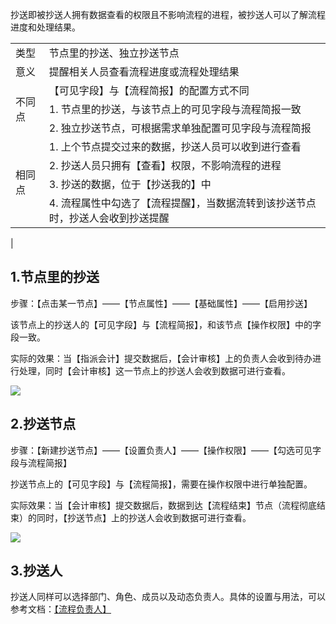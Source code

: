 抄送即被抄送人拥有数据查看的权限且不影响流程的进程，被抄送人可以了解流程进度和处理结果。

<table>
	<tbody>
		<tr>
			<td>类型</td>
			<td>节点里的抄送、独立抄送节点</td>
		</tr>
		<tr>
			<td>意义</td>
			<td>提醒相关人员查看流程进度或流程处理结果</td>
		</tr>
		<tr>
			<td rowspan="3">不同点</td>
			<td>【可见字段】与【流程简报】的配置方式不同</td>
		</tr>
		<tr>
			<td>1. 节点里的抄送，与该节点上的可见字段与流程简报一致</td>
		</tr>
		<tr>
			<td>2. 独立抄送节点，可根据需求单独配置可见字段与流程简报</td>
		</tr>
		<tr>
			<td rowspan="4">相同点</td>
			<td>1. 上个节点提交过来的数据，抄送人员可以收到进行查看</td>
		</tr>
		<tr>
			<td>2. 抄送人员只拥有【查看】权限，不影响流程的进程</td>
		</tr>
		<tr>
			<td>3. 抄送的数据，位于【抄送我的】中</td>
		</tr>
		<tr>
			<td>4. 流程属性中勾选了【流程提醒】，当数据流转到该抄送节点时，抄送人会收到抄送提醒</td>
		</tr>
	</tbody>
</table>
|

## 1.节点里的抄送
步骤：【点击某一节点】——【节点属性】——【基础属性】——【启用抄送】

该节点上的抄送人的【可见字段】与【流程简报】，和该节点【操作权限】中的字段一致。

实际的效果：当【指派会计】提交数据后，【会计审核】上的负责人会收到待办进行处理，同时【会计审核】这一节点上的抄送人会收到数据可进行查看。

![](../img/7-1-8i1.gif)

## 2.抄送节点
步骤：【新建抄送节点】——【设置负责人】——【操作权限】——【勾选可见字段与流程简报】

抄送节点上的【可见字段】与【流程简报】，需要在操作权限中进行单独配置。

实际效果：当【会计审核】提交数据后，数据到达【流程结束】节点（流程彻底结束）的同时，【抄送节点】上的抄送人会收到数据可进行查看。

![](../img/7-1-8i2.gif)

## 3.抄送人
抄送人同样可以选择部门、角色、成员以及动态负责人。具体的设置与用法，可以参考文档：[【流程负责人】](7-1-5负责人.md ':target=_blank')


